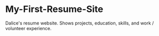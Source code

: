 # My-First-Resume-Site
Dalice's resume website. Shows projects, education, skills, and work / volunteer experience. 
